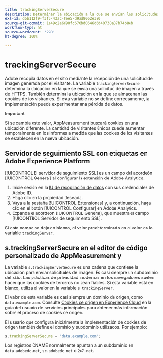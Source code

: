 ```yaml
---
title: trackingServerSecure
description: Determinar la ubicación a la que se envían las solicitudes de imagen en páginas HTTPS.
exl-id: d5b112f9-f3f6-43ac-8ee5-d9ad8062e380
source-git-commit: 1a49c2a6d90fc670bd0646d6d40738a87b74b8eb
workflow-type: ht
source-wordcount: '290'
ht-degree: 100%

---
```


# trackingServerSecure

Adobe recopila datos en el sitio mediante la recepción de una solicitud de imagen generada por el visitante. La variable `trackingServerSecure` determina la ubicación en la que se envía una solicitud de imagen a través de HTTPS. También determina la ubicación en la que se almacenan las cookies de los visitantes. Si esta variable no se define correctamente, la implementación puede experimentar una pérdida de datos.

>[!IMPORTANT]
>
>Si se cambia este valor, AppMeasurement buscará cookies en una ubicación diferente. La cantidad de visitantes únicos puede aumentar temporalmente en los informes a medida que las cookies de los visitantes se establecen en la nueva ubicación.

## Servidor de seguimiento SSL con etiquetas en Adobe Experience Platform

[!UICONTROL El servidor de seguimiento SSL] es un campo del acordeón [!UICONTROL General] al configurar la extensión de Adobe Analytics.

1. Inicie sesión en la [IU de recopilación de datos](https://experience.adobe.com/data-collection) con sus credenciales de Adobe ID.
2. Haga clic en la propiedad deseada.
3. Vaya a la pestaña [!UICONTROL Extensiones] y, a continuación, haga clic en el botón [!UICONTROL Configurar] en Adobe Analytics.
4. Expanda el acordeón [!UICONTROL General], que muestra el campo [!UICONTROL Servidor de seguimiento SSL].

Si este campo se deja en blanco, el valor predeterminado es el valor en la variable [`trackingServer`](trackingserver.md).

## s.trackingServerSecure en el editor de código personalizado de AppMeasurement y 

La variable `s.trackingServerSecure` es una cadena que contiene la ubicación para enviar solicitudes de imagen. Es casi siempre un subdominio del sitio. Las prácticas de privacidad modernas en los navegadores suelen hacer que las cookies de terceros no sean fiables. Si esta variable está en blanco, utiliza el valor en la variable `s.trackingServer`.

El valor de esta variable es casi siempre un dominio de origen, como `data.example.com`. Consulte [Cookies de origen en Experience Cloud](https://experienceleague.adobe.com/docs/core-services/interface/ec-cookies/cookies-first-party.html?lang=es) en la guía del usuario de servicios principales para obtener más información sobre el proceso de cookies de origen.

El usuario que configura inicialmente la implementación de cookies de origen también define el dominio y subdominio utilizados. Por ejemplo:

```js
s.trackingServerSecure = "data.example.com";
```

Los registros CNAME normalmente apuntan a un subdominio en `data.adobedc.net`, `sc.adobedc.net` o `2o7.net`.
